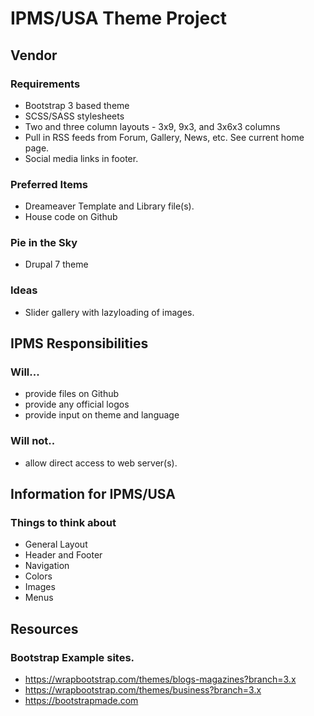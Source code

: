 # IPMS/USA Theme Project

## Vendor
### Requirements
* Bootstrap 3 based theme
* SCSS/SASS stylesheets
* Two and three column layouts - 3x9, 9x3, and 3x6x3 columns
* Pull in RSS feeds from Forum, Gallery, News, etc.  See current home page.
* Social media links in footer.

### Preferred Items
* Dreameaver Template and Library file(s).
* House code on Github

### Pie in the Sky
* Drupal 7 theme

### Ideas
* Slider gallery with lazyloading of images.

## IPMS Responsibilities
### Will...
* provide files on Github
* provide any official logos
* provide input on theme and language

### Will not..
* allow direct access to web server(s).

## Information for IPMS/USA
### Things to think about
* General Layout
 * Header and Footer
 * Navigation
* Colors
* Images
* Menus

## Resources
### Bootstrap Example sites.
* https://wrapbootstrap.com/themes/blogs-magazines?branch=3.x
* https://wrapbootstrap.com/themes/business?branch=3.x
* https://bootstrapmade.com
